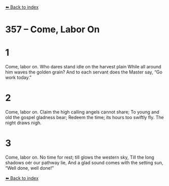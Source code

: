 [⬅️ Back to index](../README.md)

# 357 – Come, Labor On


# 1
Come, labor on.
Who dares stand idle on the harvest plain
While all around him waves the golden grain?
And to each servant does the Master say,
“Go work today.”

# 2
Come, labor on.
Claim the high calling angels cannot share;
To young and old the gospel gladness bear;
Redeem the time; its hours too swiftly fly.
The night draws nigh.

# 3
Come, labor on.
No time for rest; till glows the western sky,
Till the long shadows oér our pathway lie,
And a glad sound comes with the setting sun,
“Well done, well done!”

[⬅️ Back to index](../README.md)
